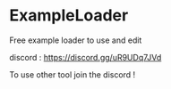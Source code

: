 # ExampleLoader
Free example loader to use and edit

discord : https://discord.gg/uR9UDq7JVd

To use other tool join the discord !
